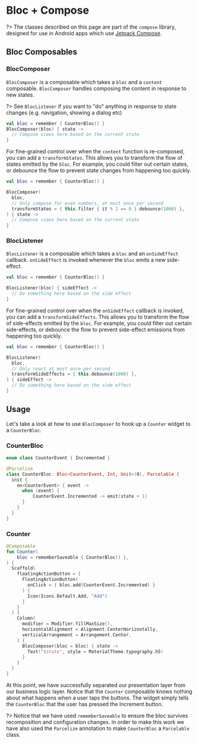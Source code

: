 # Bloc + Compose

?> The classes described on this page are part of the `compose` library, designed for use in Android apps which use [Jetpack Compose](https://developer.android.com/jetpack/compose).

## Bloc Composables

### BlocComposer

`BlocComposer` is a composable which takes a `bloc` and a `content` composable. `BlocComposer` handles composing the content in response to new states.

?> See `BlocListener` if you want to "do" anything in response to state changes (e.g. navigation, showing a dialog etc)

```kotlin
val bloc = remember { CounterBloc() }
BlocComposer(bloc) { state ->
  // Compose views here based on the current state
}
```

For fine-grained control over when the `content` function is re-composed, you can add a `transformStates`. This allows you to transform the flow of states emitted by the `bloc`. For example, you could filter out certain states, or debounce the flow to prevent state changes from happening too quickly.

```kotlin
val bloc = remember { CounterBloc() }

BlocComposer(
  bloc,
  // Only compose for even numbers, at most once per second
  transformStates = { this.filter { it % 2 == 0 }.debounce(1000) },
) { state ->
  // Compose views here based on the current state
}
```

### BlocListener

`BlocListener` is a composable which takes a `bloc` and an `onSideEffect` callback. `onSideEffect` is invoked whenever the `bloc` emits a new side-effect.

```kotlin
val bloc = remember { CounterBloc() }

BlocListener(bloc) { sideEffect -> 
  // Do something here based on the side effect
}
```

For fine-grained control over when the `onSideEffect` callback is invoked, you can add a `transformSideEffects`. This allows you to transform the flow of side-effects emitted by the `bloc`. For example, you could filter out certain side-effects, or debounce the flow to prevent side-effect emissions from happening too quickly.

```kotlin
val bloc = remember { CounterBloc() }

BlocListener(
  bloc,
  // Only react at most once per second
  transformSideEffects = { this.debounce(1000) },
) { sideEffect -> 
  // Do something here based on the side effect
}
```

## Usage

Let's take a look at how to use `BlocComposer` to hook up a `Counter` widget to a `CounterBloc`.

### CounterBloc

```kotlin
enum class CounterEvent { Incremented }

@Parcelize
class CounterBloc: Bloc<CounterEvent, Int, Unit>(0), Parcelable {
  init {
    on<CounterEvent> { event ->
      when (event) {
	      CounterEvent.Incremented -> emit(state + 1)
      }
    }
  }
}
```

### Counter

```kotlin
@Composable
fun Counter(
	bloc = rememberSaveable { CounterBloc() },
) {
  Scaffold(
    floatingActionButton = {
      FloatingActionButton(
      	onClick = { bloc.add(CounterEvent.Incremented) }
      ) {
        Icon(Icons.Default.Add, "Add")
      }
    }
  ) {
    Column(
      modifier = Modifier.fillMaxSize(),
      horizontalAlignment = Alignment.CenterHorizontally,
      verticalArrangement = Arrangement.Center,
    ) {
      BlocComposer(bloc = bloc) { state ->
        Text("$state", style = MaterialTheme.typography.h5)
      }
    }
  }
}
```

At this point, we have successfully separated our presentation layer from our business logic layer. Notice that the `Counter` composable knows nothing about what happens when a user taps the buttons. The widget simply tells the `CounterBloc` that the user has pressed the Increment button.

?> Notice that we have used `rememberSaveable` to ensure the bloc survives recomposition and configuration changes. In order to make this work we have also used the `Parcelize` annotation to make `CounterBloc` a `Parcelable` class.
